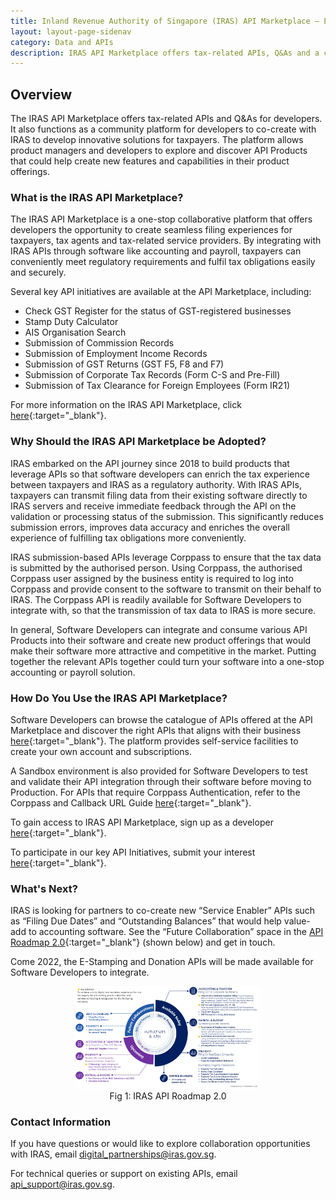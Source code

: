 ```yaml
---
title: Inland Revenue Authority of Singapore (IRAS) API Marketplace – Explore, Discover and Create Digital Services via APIs
layout: layout-page-sidenav
category: Data and APIs
description: IRAS API Marketplace offers tax-related APIs, Q&As and a community platform for developers to co-create with IRAS.
---
```


## Overview

The IRAS API Marketplace offers tax-related APIs and Q&As for developers. It also functions as a community platform for developers to co-create with IRAS to develop innovative solutions for taxpayers. The platform allows product managers and developers to explore and discover API Products that could help create new features and capabilities in their product offerings.

### What is the IRAS API Marketplace?

The IRAS API Marketplace is a one-stop collaborative platform that offers developers the opportunity to create seamless filing experiences for taxpayers, tax agents and tax-related service providers. By integrating with IRAS APIs through software like accounting and payroll, taxpayers can conveniently meet regulatory requirements and fulfil tax obligations easily and securely. 

Several key API initiatives are available at the API Marketplace, including:
- Check GST Register for the status of GST-registered businesses
- Stamp Duty Calculator
- AIS Organisation Search
- Submission of Commission Records
- Submission of Employment Income Records
- Submission of GST Returns (GST F5, F8 and F7)
- Submission of Corporate Tax Records (Form C-S and Pre-Fill)
- Submission of Tax Clearance for Foreign Employees (Form IR21)

For more information on the IRAS API Marketplace, click [here](https://apiservices.iras.gov.sg/iras/devportal/){:target="_blank"}.

### Why Should the IRAS API Marketplace be Adopted? 

IRAS embarked on the API journey since 2018 to build products that leverage APIs so that software developers can enrich the tax experience between taxpayers and IRAS as a regulatory authority. With IRAS APIs, taxpayers can transmit filing data from their existing software directly to IRAS servers and receive immediate feedback through the API on the validation or processing status of the submission. This significantly reduces submission errors, improves data accuracy and enriches the overall experience of fulfilling tax obligations more conveniently.

IRAS submission-based APIs leverage Corppass to ensure that the tax data is submitted by the authorised person. Using Corppass, the authorised Corppass user assigned by the business entity is required to log into Corppass and provide consent to the software to transmit on their behalf to IRAS. The Corppass API is readily available for Software Developers to integrate with, so that the transmission of tax data to IRAS is more secure.

In general, Software Developers can integrate and consume various API Products into their software and create new product offerings that would make their software more attractive and competitive in the market. Putting together the relevant APIs together could turn your software into a one-stop accounting or payroll solution.

### How Do You Use the IRAS API Marketplace?

Software Developers can browse the catalogue of APIs offered at the API Marketplace and discover the right APIs that aligns with their business [here](https://apiservices.iras.gov.sg/iras/devportal/product){:target="_blank"}. The platform provides self-service facilities to create your own account and subscriptions. 

A Sandbox environment is also provided for Software Developers to test and validate their API integration through their software before moving to Production. For APIs that require Corppass Authentication, refer to the Corppass and Callback URL Guide [here](https://go.gov.sg/iras-corppassguide){:target="_blank"}.

To gain access to IRAS API Marketplace, sign up as a developer [here](https://apiservices.iras.gov.sg/iras/devportal/user/register){:target="_blank"}. 

To participate in our key API Initiatives, submit your interest [here](https://go.gov.sg/iras-api){:target="_blank"}.

### What's Next?

IRAS is looking for partners to co-create new “Service Enabler” APIs such as “Filing Due Dates” and “Outstanding Balances” that would help value-add to accounting software. See the “Future Collaboration” space in the [API Roadmap 2.0](https://go.gov.sg/iras-apiroadmap){:target="_blank"} (shown below) and get in touch.

Come 2022, the E-Stamping and Donation APIs will be made available for Software Developers to integrate.

<figure style="text-align: center">
  <img
    src="/assets/img/iras-api-marketplace-fig1.png" width="70%" height="70%" 
    alt="Fig 1: IRAS API Roadmap 2.0"
  />
  <figcaption>Fig 1: IRAS API Roadmap 2.0</figcaption>
</figure>

### Contact Information

If you have questions or would like to explore collaboration opportunities with IRAS, email <digital_partnerships@iras.gov.sg>.

For technical queries or support on existing APIs, email <api_support@iras.gov.sg>.





























